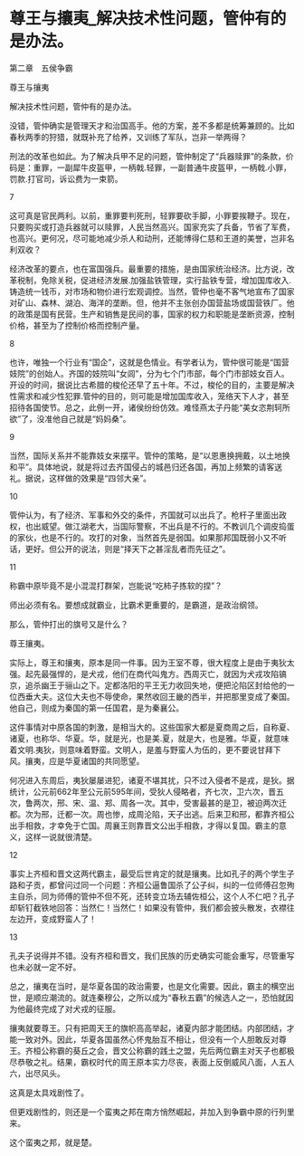# 尊王与攘夷_解决技术性问题，管仲有的是办法。

第二章　五侯争霸

尊王与攘夷

解决技术性问题，管仲有的是办法。

没错，管仲确实是管理天才和治国高手。他的方案，差不多都是统筹兼顾的。比如春秋两季的狩猎，就既补充了给养，又训练了军队，岂非一举两得？

刑法的改革也如此。为了解决兵甲不足的问题，管仲制定了“兵器赎罪”的条款，价码是：重罪，一副犀牛皮盔甲，一柄戟.轻罪，一副普通牛皮盔甲，一柄戟.小罪，罚款.打官司，诉讼费为一束箭。

7

这可真是官民两利。以前，重罪要判死刑，轻罪要砍手脚，小罪要挨鞭子。现在，只要购买或打造兵器就可以赎罪，人民当然高兴。国家充实了兵备，节省了军费，也高兴。更何况，尽可能地减少杀人和动刑，还能博得仁慈和王道的美誉，岂非名利双收？

经济改革的要点，也在富国强兵。最重要的措施，是由国家统治经济。比方说，改革税制，免除关税，促进经济发展.加强盐铁管理，实行盐铁专营，增加国库收入.铸造统一钱币，对市场和物价进行宏观调控。当然，管仲也毫不客气地宣布了国家对矿山、森林、湖泊、海洋的垄断。但，他并不主张创办国营盐场或国营铁厂。他的政策是国有民营。生产和销售是民间的事，国家的权力和职能是垄断资源，控制价格，甚至为了控制价格而控制产量。

8

也许，唯独一个行业有“国企”，这就是色情业。有学者认为，管仲很可能是“国营妓院”的创始人。齐国的妓院叫“女闾”，分为七个门市部，每个门市部妓女百人。开设的时间，据说比古希腊的梭伦还早了五十年。不过，梭伦的目的，主要是解决性需求和减少性犯罪.管仲的目的，则可能是增加国库收入，笼络天下人才，甚至招待各国使节。总之，此例一开，诸侯纷纷仿效。难怪燕太子丹能“美女恣荆轲所欲”了，没准他自己就是“妈妈桑”。

9

当然，国际关系并不能靠妓女来摆平。管仲的策略，是“以恩惠换拥戴，以土地换和平”。具体地说，就是将过去齐国侵占的城邑归还各国，再加上频繁的请客送礼。据说，这样做的效果是“四邻大亲”。

10

管仲认为，有了经济、军事和外交的条件，齐国就可以出兵了。枪杆子里面出政权，也出威望。做江湖老大，当国际警察，不出兵是不行的。不教训几个调皮捣蛋的家伙，也是不行的。攻打的对象，当然首先是弱国。如果那邦国既弱小又不听话，更好。但公开的说法，则是“择天下之甚淫乱者而先征之”。

11

称霸中原毕竟不是小混混打群架，岂能说“吃柿子拣软的捏”？

师出必须有名。要想成就霸业，比霸术更重要的，是霸道，是政治纲领。

那么，管仲打出的旗号又是什么？

尊王攘夷。

实际上，尊王和攘夷，原本是同一件事。因为王室不尊，很大程度上是由于夷狄太强。起先最强悍的，是犬戎，他们在商代叫鬼方。西周灭亡，就因为犬戎攻陷镐京，追杀幽王于骊山之下。定都洛阳的平王无力收回失地，便把沦陷区封给他的一位西垂大夫。这位大夫也不辱使命，果然收回王畿的西半，并把那里变成了秦国。他自己，则成为秦国的第一任国君，是为秦襄公。

这件事情对中原各国的刺激，是相当大的。这些国家大都是夏商周之后，自称夏、诸夏，也称华、华夏。华，就是光，也是美.夏，就是大，也是雅。华夏，就意味着文明.夷狄，则意味着野蛮。文明人，是羞与野蛮人为伍的，更不要说甘拜下风。攘夷，应是华夏诸国的共同愿望。

何况进入东周后，夷狄屡屡进犯，诸夏不堪其扰，只不过入侵者不是戎，是狄。据统计，公元前662年至公元前595年间，受狄人侵略者，齐七次，卫六次，晋五次，鲁两次，邢、宋、温、郑、周各一次。其中，受害最甚的是卫，被迫两次迁都。次为邢，迁都一次。周也惨，成周沦陷，天子出逃。后来卫和邢，都靠齐桓公出手相救，才幸免于亡国。周襄王则靠晋文公出手相救，才得以复国。霸主的意义，这样一说就很清楚。

12

事实上齐桓和晋文这两代霸主，最受后世肯定的就是攘夷。比如孔子的两个学生子路和子贡，都曾问过同一个问题：齐桓公逼鲁国杀了公子纠，纠的一位师傅召忽殉主自杀，同为师傅的管仲不但不死，还转变立场去辅佐桓公，这个人不仁吧？孔子却斩钉截铁地回答：当然仁！当然仁！如果没有管仲，我们都会披头散发，衣襟往左边开，变成野蛮人了！

13

孔夫子说得并不错。没有齐桓和晋文，我们民族的历史确实可能会重写，尽管重写也未必就一定不好。

总之，攘夷在当时，是华夏各国的政治需要，也是文化需要。因此，霸主的横空出世，是顺应潮流的。就连秦穆公，之所以成为“春秋五霸”的候选人之一，恐怕就因为他最终完成了对犬戎的征服。

攘夷就要尊王。只有把周天王的旗帜高高举起，诸夏内部才能团结。内部团结，才能一致对外。因此，华夏各国虽然心怀鬼胎互不相让，但没有一个人胆敢反对尊王。齐桓公称霸的葵丘之会，晋文公称霸的践土之盟，先后两位霸主对天子也都极尽恭敬之礼。结果，霸权时代的周王原本实力尽丧，表面上反倒威风八面，人五人六，出尽风头。

这真是太具戏剧性了。

但更戏剧性的，则还是一个蛮夷之邦在南方悄然崛起，并加入到争霸中原的行列里来。

这个蛮夷之邦，就是楚。